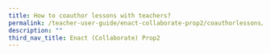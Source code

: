 ```yaml
---
title: How to coauthor lessons with teachers?
permalink: /teacher-user-guide/enact-collaborate-prop2/coauthorlessons/
description: ""
third_nav_title: Enact (Collaborate) Prop2
---
```


